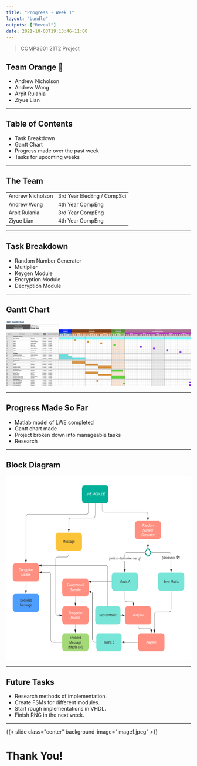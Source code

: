 ```yaml
---
title: "Progress - Week 1"
layout: "bundle"
outputs: ["Reveal"]
date: 2021-10-03T19:13:46+11:00
---
```


> COMP3601 21T2 Project

## Team Orange 🍊

* Andrew Nicholson
* Andrew Wong
* Arpit Rulania
* Ziyue Lian
  
---

## Table of Contents

* Task Breakdown
* Gantt Chart
* Progress made over the past week
* Tasks for upcoming weeks

---

## The Team

|||
|:---|:---|
|Andrew Nicholson|3rd Year ElecEng / CompSci|
|Andrew Wong|4th Year CompEng|
|Arpit Rulania|3rd Year CompEng|
|Ziyue Lian|4th Year CompEng|

---

## Task Breakdown

* Random Number Generator
* Multiplier
* Keygen Module
* Encryption Module
* Decryption Module

---

## Gantt Chart

![](image2.png)

---

## Progress Made So Far

* Matlab model of LWE completed
* Gantt chart made
* Project broken down into manageable tasks
* Research

---

## Block Diagram

<img src="image3.png" height="500">

---

## Future Tasks

* Research methods of implementation.
* Create FSMs for different modules.
* Start rough implementations in VHDL.
* Finish RNG in the next week.

---

{{< slide class="center" background-image="image1.jpeg" >}}

# Thank You!